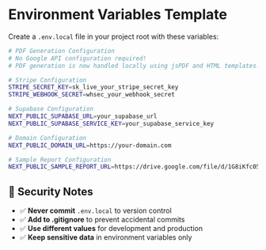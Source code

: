 # Environment Variables Template

Create a `.env.local` file in your project root with these variables:

```bash
# PDF Generation Configuration
# No Google API configuration required!
# PDF generation is now handled locally using jsPDF and HTML templates.

# Stripe Configuration
STRIPE_SECRET_KEY=sk_live_your_stripe_secret_key
STRIPE_WEBHOOK_SECRET=whsec_your_webhook_secret

# Supabase Configuration
NEXT_PUBLIC_SUPABASE_URL=your_supabase_url
NEXT_PUBLIC_SUPABASE_SERVICE_KEY=your_supabase_service_key

# Domain Configuration
NEXT_PUBLIC_DOMAIN_URL=https://your-domain.com

# Sample Report Configuration
NEXT_PUBLIC_SAMPLE_REPORT_URL=https://drive.google.com/file/d/1G8iKfc05z5VDK0RxELbReyB8l6pD9uwq/view?usp=sharing
```

## 🔐 **Security Notes**

- ✅ **Never commit** `.env.local` to version control
- ✅ **Add to .gitignore** to prevent accidental commits
- ✅ **Use different values** for development and production
- ✅ **Keep sensitive data** in environment variables only
